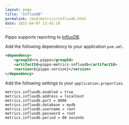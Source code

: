 ```yaml
---
layout: page
title: "InfluxDB"
permalink: /mod/metrics/influxdb.html
date: 2015-04-07 13:43:19
---
```


Pippo supports reporting to [InfluxDB](http://influxdb.com).

Add the following dependency to your application `pom.xml`.

```xml
<dependency>
    <groupId>ro.pippo</groupId>
    <artifactId>pippo-metrics-influxdb</artifactId>
    <version>${pippo.version}</version>
</dependency>
```

Add the following settings to your `application.properties`.

    metrics.influxdb.enabled = true
    metrics.influxdb.address = localhost
    metrics.influxdb.port = 8086
    metrics.influxdb.database = mydb
    metrics.influxdb.username = root
    metrics.influxdb.password = root
    metrics.influxdb.period = 60 seconds
